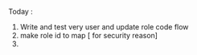 Today :
1. Write and test very user and update role code flow 
2. make role id to map [ for security reason]
3.